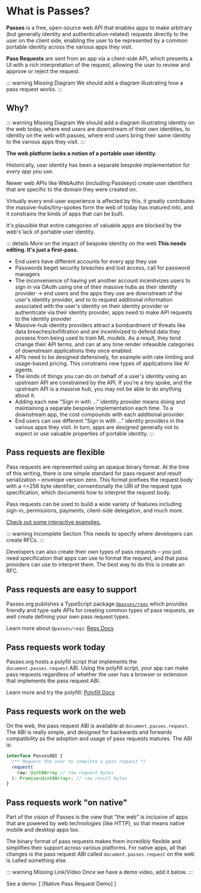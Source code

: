# What is Passes?

**Passes** is a free, open-source web API that enables apps to make arbitrary (but generally identity and authentication-related) requests directly to the user on the client side, enabling the user to be represented by a common portable identity across the various apps they visit.

**Pass Requests** are sent from an app via a client-side API, which presents a UI with a rich interpretation of the request, allowing the user to review and approve or reject the request.

::: warning Missing Diagram
We should add a diagram illustrating how a pass request works.
:::

## Why?

::: warning Missing Diagram
We should add a diagram illustrating identity on the web today, where end users are downstream of their own identities, to identity on the web with passes, where end users bring their same identity to the various apps they visit.
:::

**The web platform lacks a notion of a portable user identity.**

Historically, user identity has been a separate bespoke implementation for *every app you use*. 

Newer web APIs like WebAuthn (including Passkeys) create user identifiers that are specific to the domain they were created on.

Virtually every end-user experience is affected by this, it greatly contributes the massive-hubs/tiny-spokes form the web of today has matured into, and it constrains the kinds of apps that can be built.

It's plausible that entire categories of valuable apps are blocked by the web's lack of portable user identity.

::: details More on the impact of bespoke identity on the web
  **This needs editing. It's just a first-pass.**
- End users have different accounts for every app they use
- Passwords beget security breaches and lost access, call for password managers
- The inconvenience of having yet another account incentivizes users to sign in via OAuth using one of their massive hubs as their identity provider -> end users and the apps they use are downstream of the user's identity provider, and to to request additional information associated with the user's identity on their identity provider or authenticate via their identity provider, apps need to make API requests to the identity provider
- Massive-hub identity providers attract a bombardment of threats like data breaches/exfiltration and are incentivized to defend data they possess from being used to train ML models. As a result, they tend change their API terms, and can at any time render infeasible categories of downstream applications they once enabled.
- APIs need to be designed defensively, for example with rate limiting and usage-based pricing. This constrains new types of applications like AI agents.
- The kinds of things you can do on behalf of a user's identity using an upstream API are constrained by the API. If you're a tiny spoke, and the upstream API is a massive hub, you may not be able to do anything about it.
- Adding each new "Sign in with ..." identity provider means doing and maintaining a separate bespoke implementation each time. To a downstream app, the cost compounds with each additional provider.
- End users can use different "Sign in with ..." identity providers in the various apps they visit. In turn, apps are designed generally not to expect or use valuable properties of portable identity.
:::

## Pass requests are flexible
Pass requests are represented using an opaque binary format. At the time of this writing, there is one simple standard for pass request and result serialization – envelope version zero. This format prefixes the request body with a <=256 byte identifier, conventionally the URI of the request type specification, which documents how to interpret the request body.

Pass requests can be used to build a wide variety of features including sign-in, permissions, payments, client-side delegation, and much more.

[Check out some interactive examples.](../examples/identity.md)

::: warning Incomplete Section
This needs to specify where developers can create RFCs.
:::

Developers can also create their own types of pass requests – you just need specification that apps can use to format the request, and that pass providers can use to interpret them. The best way to do this is create an RFC.

## Pass requests are easy to support
Passes.org publishes a TypeScript package [`@passes/reqs`](https://npmjs.com/package/@passes/reqs) which provides friendly and type-safe APIs for creating common types of pass requests, as well create defining your own pass request types.

Learn more about `@passes/reqs`: [Reqs Docs](../packages/reqs/quickstart.md)

## Pass requests work today
Passes.org hosts a polyfill script that implements the `document.passes.request` ABI. Using the polyfill script, your app can make pass requests regardless of whether the user has a browser or extension that implements the pass request ABI.

Learn more and try the polyfill: [Polyfill Docs](../packages/polyfill/quickstart.md)
## Pass requests work on the web
On the web, the pass request ABI is available at `document.passes.request`. The ABI is really simple, and designed for backwards and forwards compatibility as the adoption and usage of pass requests matures. The ABI is:

```typescript
interface PassesABI {
  /** Request the user to complete a pass request */
  request(
    raw: Uint8Array // raw request bytes
  ): Promise<Uint8Array>; // raw result bytes
}
```

## Pass requests work "on native"
Part of the vision of Passes is the view that "the web" is inclusive of apps that are powered by web technologies (like HTTP), so that means native mobile and desktop apps too.

The binary format of pass requests makes them incredibly flexible and simplifies their support across various platforms. For native apps, all that changes is the pass request ABI called `document.passes.request` on the web is called something else.

::: warning Missing Link/Video
Once we have a demo video, add it below.
:::

See a demo: [ [Native Pass Request Demo] ]